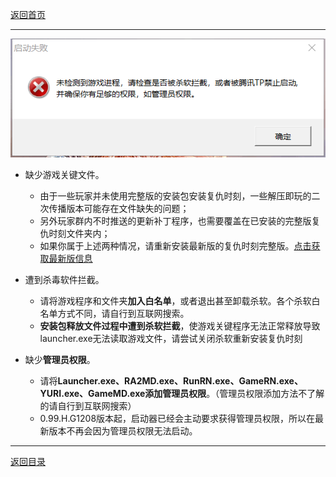 [返回首页](/index.md)

***

![a](./img/jiaocheng1.png)

- 缺少游戏关键文件。
  - 由于一些玩家并未使用完整版的安装包安装复仇时刻，一些解压即玩的二次传播版本可能存在文件缺失的问题；
  - 另外玩家群内不时推送的更新补丁程序，也需要覆盖在已安装的完整版复仇时刻文件夹内；
  - 如果你属于上述两种情况，请重新安装最新版的复仇时刻完整版。[点击获取最新版信息](./Latest-version.md)

- 遭到杀毒软件拦截。
  - 请将游戏程序和文件夹**加入白名单**，或者退出甚至卸载杀软。各个杀软白名单方式不同，请自行到互联网搜索。
  - **安装包释放文件过程中遭到杀软拦截**，使游戏关键程序无法正常释放导致launcher.exe无法读取游戏文件，请尝试关闭杀软重新安装复仇时刻

- 缺少**管理员权限**。
  - 请将**Launcher.exe、RA2MD.exe、RunRN.exe、GameRN.exe、YURI.exe、GameMD.exe****添加****管理员权限**。（管理员权限添加方法不了解的请自行到互联网搜索）
  - 0.99.H.G1208版本起，启动器已经会主动要求获得管理员权限，所以在最新版本不再会因为管理员权限无法启动。







***

[返回目录](/QuestionNAnswer/index.md#gaming-problem)


